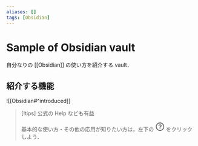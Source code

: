 ```yaml
---
aliases: []
tags: [Obsidian]
---
```


# Sample of Obsidian vault

自分なりの [[Obsidian]] の使い方を紹介する vault．

## 紹介する機能

![[Obsidian#^introduced]]

> [!tips] 公式の Help なども有益
> 
> 基本的な使い方・その他の応用が知りたい方は，左下の <svg xmlns="http://www.w3.org/2000/svg" width="24" height="24" viewBox="0 0 24 24" fill="none" stroke="currentColor" stroke-width="2" stroke-linecap="round" stroke-linejoin="round" class="svg-icon help"><path d="M12 22C17.5228 22 22 17.5228 22 12C22 6.47715 17.5228 2 12 2C6.47715 2 2 6.47715 2 12C2 17.5228 6.47715 22 12 22Z"></path><path d="M9.09009 9.00003C9.32519 8.33169 9.78924 7.76813 10.4 7.40916C11.0108 7.05019 12.079 6.94542 12.7773 7.06519C13.9093 7.25935 14.9767 8.25497 14.9748 9.49073C14.9748 11.9908 12 11.2974 12 14"></path><path d="M12 17H12.01"></path></svg> をクリックしよう．

